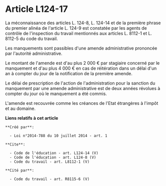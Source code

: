 # Article L124-17

La méconnaissance des articles L. 124-8, L. 124-14 et de la première phrase du premier alinéa de l'article L. 124-9 est
constatée par les agents de contrôle de l'inspection du travail mentionnés aux articles L. 8112-1 et L. 8112-5 du code du
travail. 

Les manquements sont passibles d'une amende administrative prononcée par l'autorité administrative. 

Le montant de l'amende est d'au plus 2 000 € par stagiaire concerné par le manquement et d'au plus 4 000 € en cas de
réitération dans un délai d'un an à compter du jour de la notification de la première amende. 

Le délai de prescription de l'action de l'administration pour la sanction du manquement par une amende administrative est de
deux années révolues à compter du jour où le manquement a été commis. 

L'amende est recouvrée comme les créances de l'Etat étrangères à l'impôt et au domaine.

**Liens relatifs à cet article**

	**Créé par**:

	  - Loi n°2014-788 du 10 juillet 2014 - art. 1

	**Cite**:

	  - Code de l'éducation - art. L124-14 (V)
	  - Code de l'éducation - art. L124-8 (V)
	  - Code du travail - art. L8112-1 (V)

	**Cité par**:

	  - Code du travail - art. R8115-6 (V)
